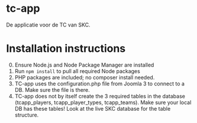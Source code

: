 # tc-app
De applicatie voor de TC van SKC.

# Installation instructions
0. Ensure Node.js and Node Package Manager are installed
1. Run `npm install` to pull all required Node packages
2. PHP packages are included; no composer install needed. 
3. TC-app uses the configuration.php file from Joomla 3 to connect to a DB. Make sure the file is there. 
4. TC-app does not by itself create the 3 required tables in the database (tcapp_players, tcapp_player_types, tcapp_teams). Make sure your local DB has these tables! Look at the live SKC database for the table structure. 

